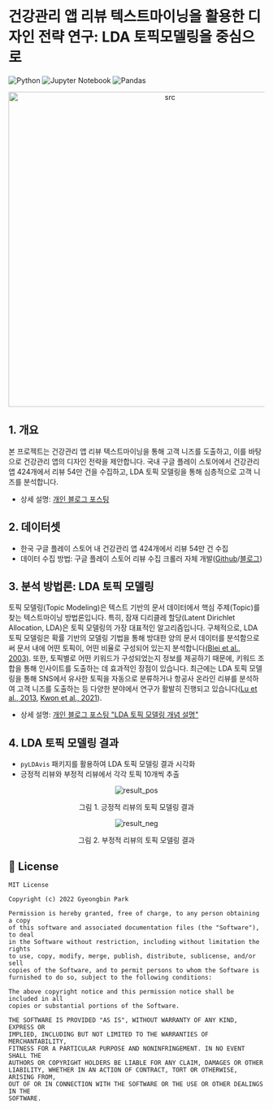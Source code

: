 # 건강관리 앱 리뷰 텍스트마이닝을 활용한 디자인 전략 연구: LDA 토픽모델링을 중심으로
![Python](https://img.shields.io/badge/python-3670A0?style=for-the-badge&logo=python&logoColor=ffdd54)
![Jupyter Notebook](https://img.shields.io/badge/jupyter-%23FA0F00.svg?style=for-the-badge&logo=jupyter&logoColor=white)
![Pandas](https://img.shields.io/badge/pandas-%23150458.svg?style=for-the-badge&logo=pandas&logoColor=white)

<div align="center">
  <img width="620" alt="src" src="https://user-images.githubusercontent.com/80144296/172274411-fdb90d25-a880-4fdb-8877-559d1bb09122.png">
</div>

## 1. 개요
본 프로젝트는 건강관리 앱 리뷰 텍스트마이닝을 통해 고객 니즈를 도출하고, 이를 바탕으로 건강관리 앱의 디자인 전략을 제안합니다. 국내 구글 플레이 스토어에서 건강관리 앱 424개에서 리뷰 54만 건을 수집하고, LDA 토픽 모델링을 통해 심층적으로 고객 니즈를 분석합니다.
- 상세 설명: [개인 블로그 포스팅](https://heytech.tistory.com/401?category=453616)

## 2. 데이터셋
- 한국 구글 플레이 스토어 내 건강관리 앱 424개에서 리뷰 54만 건 수집
- 데이터 수집 방법: 구글 플레이 스토어 리뷰 수집 크롤러 자체 개발([Github](https://github.com/park-gb/playstore-review-crawler)/[블로그](https://heytech.tistory.com/293))

## 3. 분석 방법론: LDA 토픽 모델링
토픽 모델링(Topic Modeling)은 텍스트 기반의 문서 데이터에서 핵심 주제(Topic)를 찾는 텍스트마이닝 방법론입니다. 특히, 잠재 디리클레 할당(Latent Dirichlet Allocation, LDA)은 토픽 모델링의 가장 대표적인 알고리즘입니다. 구체적으로, LDA 토픽 모델링은 확률 기반의 모델링 기법을 통해 방대한 양의 문서 데이터를 분석함으로써 문서 내에 어떤 토픽이, 어떤 비율로 구성되어 있는지 분석합니다[(Blei et al., 2003)](https://www.jmlr.org/papers/volume3/blei03a/blei03a.pdf?ref=https://githubhelp.com). 또한, 토픽별로 어떤 키워드가 구성되었는지 정보를 제공하기 때문에, 키워드 조합을 통해 인사이트를 도출하는 데 효과적인 장점이 있습니다. 최근에는 LDA 토픽 모델링을 통해 SNS에서 유사한 토픽을 자동으로 분류하거나 항공사 온라인 리뷰를 분석하여 고객 니즈를 도출하는 등 다양한 분야에서 연구가 활발히 진행되고 있습니다([Lu et al., 2013](https://ieeexplore.ieee.org/abstract/document/6454769), [Kwon et al., 2021](https://www.mdpi.com/2078-2489/12/2/78)).
- 상세 설명: [개인 블로그 포스팅 "LDA 토픽 모델링 개념 설명"](https://heytech.tistory.com/328)

## 4. LDA 토픽 모델링 결과
- ```pyLDAvis``` 패키지를 활용하여 LDA 토픽 모델링 결과 시각화
- 긍정적 리뷰와 부정적 리뷰에서 각각 토픽 10개씩 추출
<div align="center">

  ![result_pos](https://user-images.githubusercontent.com/80144296/171663295-0aa92165-2a78-4cc5-9c04-a579594c7b74.gif)

  그림 1. 긍정적 리뷰의 토픽 모델링 결과   

  ![result_neg](https://user-images.githubusercontent.com/80144296/171663441-abf01f2d-dde8-40aa-b7da-bc326a3d7a7d.gif)

  그림 2. 부정적 리뷰의 토픽 모델링 결과   
</div>

## 📝 License
```
MIT License

Copyright (c) 2022 Gyeongbin Park

Permission is hereby granted, free of charge, to any person obtaining a copy
of this software and associated documentation files (the "Software"), to deal
in the Software without restriction, including without limitation the rights
to use, copy, modify, merge, publish, distribute, sublicense, and/or sell
copies of the Software, and to permit persons to whom the Software is
furnished to do so, subject to the following conditions:

The above copyright notice and this permission notice shall be included in all
copies or substantial portions of the Software.

THE SOFTWARE IS PROVIDED "AS IS", WITHOUT WARRANTY OF ANY KIND, EXPRESS OR
IMPLIED, INCLUDING BUT NOT LIMITED TO THE WARRANTIES OF MERCHANTABILITY,
FITNESS FOR A PARTICULAR PURPOSE AND NONINFRINGEMENT. IN NO EVENT SHALL THE
AUTHORS OR COPYRIGHT HOLDERS BE LIABLE FOR ANY CLAIM, DAMAGES OR OTHER
LIABILITY, WHETHER IN AN ACTION OF CONTRACT, TORT OR OTHERWISE, ARISING FROM,
OUT OF OR IN CONNECTION WITH THE SOFTWARE OR THE USE OR OTHER DEALINGS IN THE
SOFTWARE.
```
